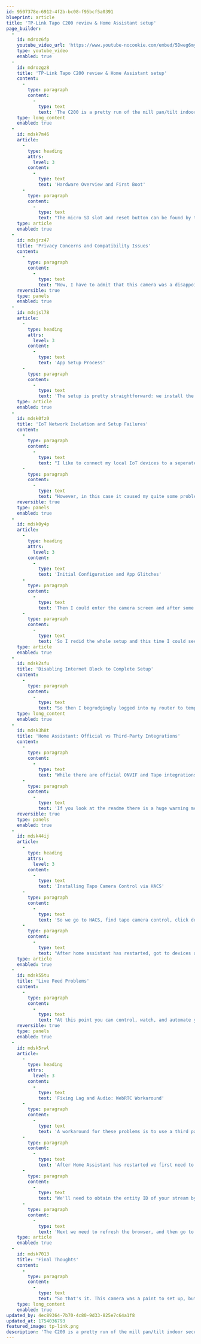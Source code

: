 ```yaml
---
id: 9507378e-6912-4f2b-bc08-f95bcf5a0391
blueprint: article
title: 'TP-Link Tapo C200 review & Home Assistant setup'
page_builder:
  -
    id: mdroz6fp
    youtube_video_url: 'https://www.youtube-nocookie.com/embed/5Dweg6myRw8?si=l_wTFLqlykhh-kZO'
    type: youtube_video
    enabled: true
  -
    id: mdrozgz8
    title: 'TP-Link Tapo C200 review & Home Assistant setup'
    content:
      -
        type: paragraph
        content:
          -
            type: text
            text: 'The C200 is a pretty run of the mill pan/tilt indoor security camera with detection features for motion, people, and crying babies. In the box you get the camera, a power adapter, some paperwork, and some mounting hardware. It comes with an app and cloud subscription, but also supports local recording and ONVIF, more on that later.'
    type: long_content
    enabled: true
  -
    id: mdsk7m46
    article:
      -
        type: heading
        attrs:
          level: 3
        content:
          -
            type: text
            text: 'Hardware Overview and First Boot'
      -
        type: paragraph
        content:
          -
            type: text
            text: "The micro SD slot and reset button can be found by twisting the lens upwards, so the first thing we'll do is insert an SD card. Then we can plug it in and let it boot. It appears to do a little dance to callibrate the pan/tilt mechanism before settling into the red/green blinking pattern meaning it's ready for setup."
    type: article
    enabled: true
  -
    id: mdsjrz47
    title: 'Privacy Concerns and Compatibility Issues'
    content:
      -
        type: paragraph
        content:
          -
            type: text
            text: "Now, I have to admit that this camera was a disappointment in terms of privacy and Home Assistant compatibility, and I would not recommend this device. It turns out there is no web interface at all and the only way to set up the camera is with the app which requires a TP-Link account and an internet connection. So let's grit our teeth and get this thing working."
    reversible: true
    type: panels
    enabled: true
  -
    id: mdsjsl78
    article:
      -
        type: heading
        attrs:
          level: 3
        content:
          -
            type: text
            text: 'App Setup Process'
      -
        type: paragraph
        content:
          -
            type: text
            text: 'The setup is pretty straightforward: we install the Tapo app, create our account, and click through some prompts. New we can press the plus to add a device, find the C200, and follow the instructions.'
    type: article
    enabled: true
  -
    id: mdsk0fz0
    title: 'IoT Network Isolation and Setup Failures'
    content:
      -
        type: paragraph
        content:
          -
            type: text
            text: "I like to connect my local IoT devices to a seperate VLAN that blocks their internet access. Subscribe and let me know in the comments if you'd like to see a video on how to set up secure VLANs for your IoT devices, including ones that do need cloud access."
      -
        type: paragraph
        content:
          -
            type: text
            text: "However, in this case it caused my quite some problems. The first time pairing failed because my phone didn't connect to the IoT network. The second time it got through and I was able to name and label the device."
    reversible: true
    type: panels
    enabled: true
  -
    id: mdsk0y4p
    article:
      -
        type: heading
        attrs:
          level: 3
        content:
          -
            type: text
            text: 'Initial Configuration and App Glitches'
      -
        type: paragraph
        content:
          -
            type: text
            text: 'Then I could enter the camera screen and after some introductory prompts format the SD card. However, the live feed did not load, and even more concerning, after I exited to the main screen, the camera completely disappeared from the app!'
      -
        type: paragraph
        content:
          -
            type: text
            text: 'So I redid the whole setup and this time I could see the live feed. So then I proceeded to device settings, advanced settings, camera account. We need to set account credetials here in order to be able to connect using third party software to access RTSP and ONVIF. However, I got another error and afterwards the camera once again vanished from the app completely.'
    type: article
    enabled: true
  -
    id: mdsk2sfu
    title: 'Disabling Internet Block to Complete Setup'
    content:
      -
        type: paragraph
        content:
          -
            type: text
            text: "So then I begrudgingly logged into my router to temporarily disable the ACL that blocks internet access, and as they say, fourth time's the charm. This time I was able to set account credentials and move on to setting up Home Assistant."
    type: long_content
    enabled: true
  -
    id: mdsk3h8t
    title: 'Home Assistant: Official vs Third-Party Integrations'
    content:
      -
        type: paragraph
        content:
          -
            type: text
            text: "While there are official ONVIF and Tapo integrations, ONVIF will not expose the full camera functionality, and Tapo only supports stuff like light bulbs and switches. So for the best results we will need to go into HACS and install the third party Tapo Camera Control integration. (let me know if you're interested in a video about setting up HACS)"
      -
        type: paragraph
        content:
          -
            type: text
            text: 'If you look at the readme there is a huge warning message that you should not update your camera because it will stop working with this integration. A telltale sign of proprietary shenanigans.'
    reversible: true
    type: panels
    enabled: true
  -
    id: mdsk44ij
    article:
      -
        type: heading
        attrs:
          level: 3
        content:
          -
            type: text
            text: 'Installing Tapo Camera Control via HACS'
      -
        type: paragraph
        content:
          -
            type: text
            text: 'So we go to HACS, find tapo camera control, click download, click download again, go to settings, and restart Home Assistant.'
      -
        type: paragraph
        content:
          -
            type: text
            text: "After home assistant has restarted, got to devices and services, and add the tapo camera control integration. Here you'll have to find the IP of your camera, either in the Tapo app or in your router's web interface. Next you'll have to enter the camera account credentials we created in the app. And finally, for some reason, the password to your TP-Link account. On the next screen there are a few camera settings which I've left at the defaults. And finally, you can add the camera to a zone if you want."
    type: article
    enabled: true
  -
    id: mdsk55tu
    title: 'Live Feed Problems'
    content:
      -
        type: paragraph
        content:
          -
            type: text
            text: "At this point you can control, watch, and automate your camera, but if you go to media, camera, and open the stream, you'll see that the stream has a large delay and no sound."
    reversible: true
    type: panels
    enabled: true
  -
    id: mdsk5rwl
    article:
      -
        type: heading
        attrs:
          level: 3
        content:
          -
            type: text
            text: 'Fixing Lag and Audio: WebRTC Workaround'
      -
        type: paragraph
        content:
          -
            type: text
            text: 'A workaround for these problems is to use a third party WebRTC camera integration which we can install from HACS. Once again find the integration, press download and restart Home Assistant.'
      -
        type: paragraph
        content:
          -
            type: text
            text: 'After Home Assistant has restarted we first need to go back to devices and services and add the WebRTC service, leaving everything at the default.'
      -
        type: paragraph
        content:
          -
            type: text
            text: "We'll need to obtain the entity ID of your stream by going to settings, devices and services, entities, and searching for camera.tapo"
      -
        type: paragraph
        content:
          -
            type: text
            text: 'Next we need to refresh the browser, and then go to a dashboard, press edit, add card, and search for the WebRTC Camera card. Here we need to replace URL with entity and pass the camera stream entity that we added. Then press save, done, unmute the stream, and have a listen.'
    type: article
    enabled: true
  -
    id: mdsk7013
    title: 'Final Thoughts'
    content:
      -
        type: paragraph
        content:
          -
            type: text
            text: "So that's it. This camera was a paint to set up, but in the end the result is not terrible. Thank you for watching, and I hope to see you in the next video."
    type: long_content
    enabled: true
updated_by: 4ec89364-7b70-4c80-9d33-825e7c64a1f8
updated_at: 1754036793
featured_image: tp-link.png
description: 'The C200 is a pretty run of the mill pan/tilt indoor security camera with detection features for motion, people, and crying babies. In the box you get the camera, a power adapter, some paperwork, and some mounting hardware. It comes with an app and cloud subscription, but also supports local recording and ONVIF, more on that later.'
---
```

